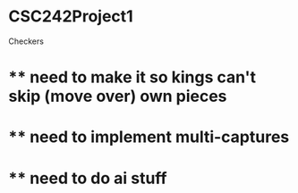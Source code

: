 # CSC242Project1
Checkers

# ** need to make it so kings can't skip (move over) own pieces
# ** need to implement multi-captures
# ** need to do ai stuff
